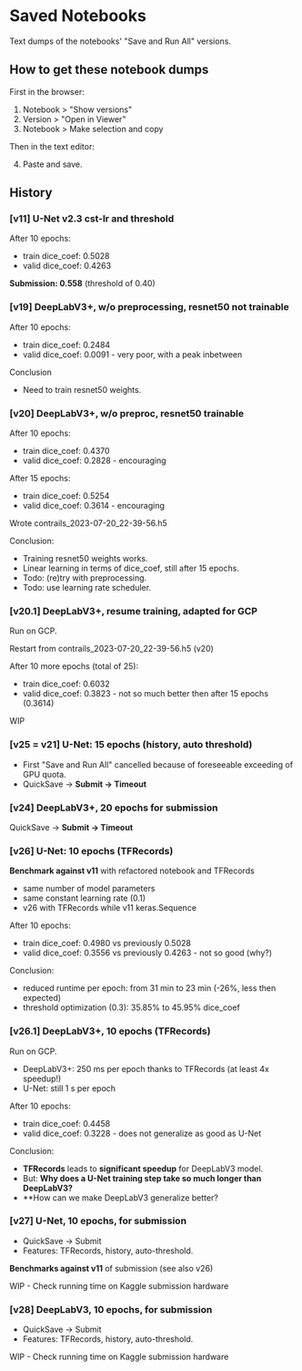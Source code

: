 
# Saved Notebooks

Text dumps of the notebooks' "Save and Run All" versions. 

## How to get these notebook dumps

First in the browser:

1. Notebook > "Show versions"
2. Version > "Open in Viewer"
3. Notebook > Make selection and copy

Then in the text editor:

4. Paste and save.

## History

### [v11] U-Net v2.3 cst-lr and threshold 

After 10 epochs:

- train dice_coef: 0.5028
- valid dice_coef: 0.4263

**Submission: 0.558** (threshold of 0.40)

### [v19] DeepLabV3+, w/o preprocessing, resnet50 not trainable

After 10 epochs:

- train dice_coef: 0.2484
- valid dice_coef: 0.0091 - very poor, with a peak inbetween

Conclusion

- Need to train resnet50 weights.

### [v20] DeepLabV3+, w/o preproc, resnet50 trainable

After 10 epochs:

- train dice_coef: 0.4370
- valid dice_coef: 0.2828 - encouraging

After 15 epochs:

- train dice_coef: 0.5254
- valid dice_coef: 0.3614 - encouraging

Wrote contrails_2023-07-20_22-39-56.h5

Conclusion:

- Training resnet50 weights works.
- Linear learning in terms of dice_coef, still after 15 epochs.
- Todo: (re)try with preprocessing.
- Todo: use learning rate scheduler.

### [v20.1] DeepLabV3+, resume training, adapted for GCP

Run on GCP.

Restart from contrails_2023-07-20_22-39-56.h5 (v20)

After 10 more epochs (total of 25):

- train dice_coef: 0.6032
- valid dice_coef: 0.3823 - not so much better then after 15 epochs (0.3614)

WIP

### [v25 = v21] U-Net: 15 epochs (history, auto threshold)

- First "Save and Run All" cancelled because of foreseeable exceeding of GPU quota.
- QuickSave -> **Submit -> Timeout**

### [v24] DeepLabV3+, 20 epochs for submission

QuickSave -> **Submit -> Timeout**

### [v26] U-Net: 10 epochs (TFRecords)

**Benchmark against v11** with refactored notebook and TFRecords

- same number of model parameters
- same constant learning rate (0.1)
- v26 with TFRecords while v11 keras.Sequence

After 10 epochs:

- train dice_coef: 0.4980 vs previously 0.5028
- valid dice_coef: 0.3556 vs previously 0.4263 - not so good (why?)

Conclusion:

- reduced runtime per epoch: from 31 min to 23 min (-26%, less then expected)
- threshold optimization (0.3): 35.85% to 45.95% dice_coef

### [v26.1] DeepLabV3+, 10 epochs (TFRecords)

Run on GCP.

- DeepLabV3+: 250 ms per epoch thanks to TFRecords (at least 4x speedup!)
- U-Net: still 1 s per epoch

After 10 epochs:

- train dice_coef: 0.4458 
- valid dice_coef: 0.3228 - does not generalize as good as U-Net

Conclusion:

- **TFRecords** leads to **significant speedup** for DeepLabV3 model.
- But: **Why does a U-Net training step take so much longer than DeepLabV3?**
- **How can we make DeepLabV3 generalize better?

### [v27] U-Net, 10 epochs, for submission

- QuickSave -> Submit
- Features: TFRecords, history, auto-threshold.

**Benchmarks against v11** of submission (see also v26)

WIP - Check running time on Kaggle submission hardware

### [v28] DeepLabV3, 10 epochs, for submission

- QuickSave -> Submit
- Features: TFRecords, history, auto-threshold.

WIP - Check running time on Kaggle submission hardware

